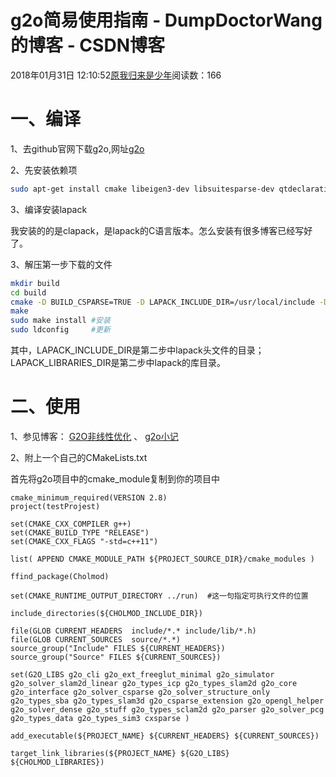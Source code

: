 # g2o简易使用指南 - DumpDoctorWang的博客 - CSDN博客





2018年01月31日 12:10:52[原我归来是少年](https://me.csdn.net/DumpDoctorWang)阅读数：166








# 一、编译

1、去github官网下载g2o,网址[g2o](https://github.com/RainerKuemmerle/g2o/)

2、先安装依赖项

```bash
sudo apt-get install cmake libeigen3-dev libsuitesparse-dev qtdeclarative5-dev qt5-qmake libqglviewer-dev
```

3、编译安装lapack

我安装的的是clapack，是lapack的C语言版本。怎么安装有很多博客已经写好了。

3、解压第一步下载的文件

```bash
mkdir build
cd build
cmake -D BUILD_CSPARSE=TRUE -D LAPACK_INCLUDE_DIR=/usr/local/include -D LAPACK_LIBRARIES_DIR=/usr/local/lib ..
make
sudo make install #安装
sudo ldconfig     #更新
```

其中，LAPACK_INCLUDE_DIR是第二步中lapack头文件的目录；LAPACK_LIBRARIES_DIR是第二步中lapack的库目录。

# 二、使用

1、参见博客： [G2O非线性优化](http://blog.csdn.net/stihy/article/details/55254756) 、 [g2o小记](http://blog.csdn.net/u010566411/article/details/72904266)

2、附上一个自己的CMakeLists.txt

首先将g2o项目中的cmake_module复制到你的项目中

```
cmake_minimum_required(VERSION 2.8)
project(testProjest)

set(CMAKE_CXX_COMPILER g++)
set(CMAKE_BUILD_TYPE "RELEASE")
set(CMAKE_CXX_FLAGS "-std=c++11")

list( APPEND CMAKE_MODULE_PATH ${PROJECT_SOURCE_DIR}/cmake_modules )

ffind_package(Cholmod)

set(CMAKE_RUNTIME_OUTPUT_DIRECTORY ../run)	#这一句指定可执行文件的位置

include_directories(${CHOLMOD_INCLUDE_DIR})

file(GLOB CURRENT_HEADERS  include/*.* include/lib/*.h)
file(GLOB CURRENT_SOURCES  source/*.*)
source_group("Include" FILES ${CURRENT_HEADERS})
source_group("Source" FILES ${CURRENT_SOURCES})

set(G2O_LIBS g2o_cli g2o_ext_freeglut_minimal g2o_simulator g2o_solver_slam2d_linear g2o_types_icp g2o_types_slam2d g2o_core g2o_interface g2o_solver_csparse g2o_solver_structure_only g2o_types_sba g2o_types_slam3d g2o_csparse_extension g2o_opengl_helper g2o_solver_dense g2o_stuff g2o_types_sclam2d g2o_parser g2o_solver_pcg g2o_types_data g2o_types_sim3 cxsparse )

add_executable(${PROJECT_NAME} ${CURRENT_HEADERS} ${CURRENT_SOURCES})

target_link_libraries(${PROJECT_NAME} ${G2O_LIBS} ${CHOLMOD_LIBRARIES})
```





